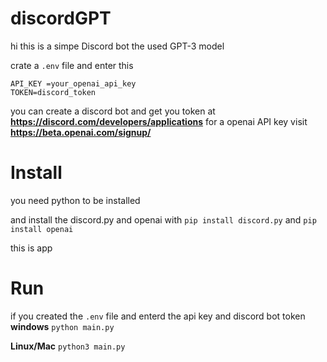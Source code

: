 # discordGPT
hi this is a simpe Discord bot the used GPT-3 model

crate a `.env` file and enter this
```
API_KEY =your_openai_api_key
TOKEN=discord_token
```
you can create a discord bot and get you token at **https://discord.com/developers/applications**
for a openai API key visit **https://beta.openai.com/signup/**

# Install
you need python to be installed

and install the discord.py and openai with `pip install discord.py` and `pip install openai`

this is app

# Run 
if you created the `.env` file and enterd the api key and discord bot token
**windows**
`python main.py`

**Linux/Mac**
`python3 main.py`
